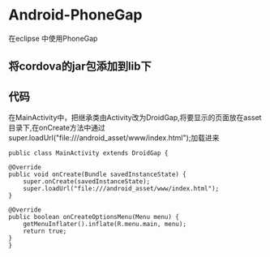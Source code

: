 # Android-PhoneGap
在eclipse 中使用PhoneGap

## 将cordova的jar包添加到lib下

## 代码
在MainActivity中，把继承类由Activity改为DroidGap,将要显示的页面放在asset目录下,在onCreate方法中通过
super.loadUrl("file:///android_asset/www/index.html");加载进来


    public class MainActivity extends DroidGap {

    @Override
    public void onCreate(Bundle savedInstanceState) {
        super.onCreate(savedInstanceState);
        super.loadUrl("file:///android_asset/www/index.html");
    }

    @Override
    public boolean onCreateOptionsMenu(Menu menu) {
        getMenuInflater().inflate(R.menu.main, menu);
        return true;
    }   
    }

